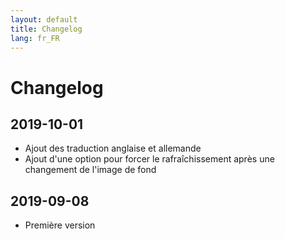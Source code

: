 ```yaml
---
layout: default
title: Changelog
lang: fr_FR
---
```


# Changelog

## 2019-10-01

- Ajout des traduction anglaise et allemande
- Ajout d'une option pour forcer le rafraîchissement après une changement de l'image de fond

## 2019-09-08

- Première version
